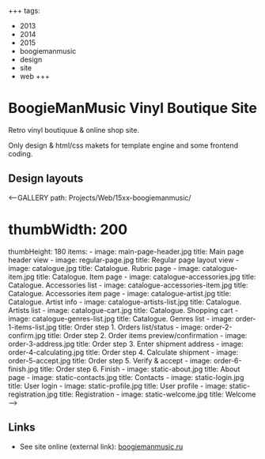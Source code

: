 +++
tags:
  - 2013
  - 2014
  - 2015
  - boogiemanmusic
  - design
  - site
  - web
+++

# BoogieManMusic Vinyl Boutique Site

Retro vinyl boutiquue & online shop site.

Only design & html/css makets for template engine and some frontend coding.

## Design layouts

<--GALLERY
  path: Projects/Web/15xx-boogiemanmusic/
  # thumbWidth: 200
  thumbHeight: 180
  items:
    -
      image: main-page-header.jpg
      title: Main page header view
    -
      image: regular-page.jpg
      title: Regular page layout view
    -
      image: catalogue.jpg
      title: Catalogue. Rubric page
    -
      image: catalogue-item.jpg
      title: Catalogue. Item page
    -
      image: catalogue-accessories.jpg
      title: Catalogue. Accessories list
    -
      image: catalogue-accessories-item.jpg
      title: Catalogue. Accessories item page
    -
      image: catalogue-artist.jpg
      title: Catalogue. Artist info
    -
      image: catalogue-artists-list.jpg
      title: Catalogue. Artists list
    -
      image: catalogue-cart.jpg
      title: Catalogue. Shopping cart
    -
      image: catalogue-genres-list.jpg
      title: Catalogue. Genres list
    -
      image: order-1-items-list.jpg
      title: Order step 1. Orders list/status
    -
      image: order-2-confirm.jpg
      title: Order step 2. Order items preview/confirmation
    -
      image: order-3-address.jpg
      title: Order step 3. Enter shipment address
    -
      image: order-4-calculating.jpg
      title: Order step 4. Calculate shipment
    -
      image: order-5-accept.jpg
      title: Order step 5. Verify & accept
    -
      image: order-6-finish.jpg
      title: Order step 6. Finish
    -
      image: static-about.jpg
      title: About page
    -
      image: static-contacts.jpg
      title: Contacts
    -
      image: static-login.jpg
      title: User login
    -
      image: static-profile.jpg
      title: User profile
    -
      image: static-registration.jpg
      title: Registration
    -
      image: static-welcome.jpg
      title: Welcome
-->

## Links

- See site online (external link): [boogiemanmusic.ru](http://boogiemanmusic.ru)

